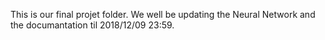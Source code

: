 This is our final projet folder. We well be updating the Neural Network and the documantation til 2018/12/09 23:59.
